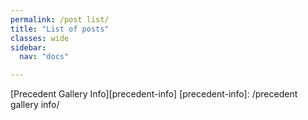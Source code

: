 ```yaml
---
permalink: /post list/
title: "List of posts"
classes: wide
sidebar:
  nav: "docs"

---
```


[Precedent Gallery Info][precedent-info] [precedent-info]: /precedent gallery info/

  
